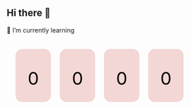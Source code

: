 ## Hi there 👋
🌱 I’m currently learning

<svg width="400" height="200">
  <!-- Thỏ 1 -->
  <g transform="translate(20, 20)">
    <rect x="0" y="0" width="80" height="120" fill="#f2d7d5" rx="15" ry="15"/>
    <text x="40" y="70" font-size="40" fill="black" text-anchor="middle" dominant-baseline="middle">0</text>
  </g>
  <!-- Thỏ 2 -->
  <g transform="translate(120, 20)">
    <rect x="0" y="0" width="80" height="120" fill="#f2d7d5" rx="15" ry="15"/>
    <text x="40" y="70" font-size="40" fill="black" text-anchor="middle" dominant-baseline="middle">0</text>
  </g>
  <!-- Thỏ 3 -->
  <g transform="translate(220, 20)">
    <rect x="0" y="0" width="80" height="120" fill="#f2d7d5" rx="15" ry="15"/>
    <text x="40" y="70" font-size="40" fill="black" text-anchor="middle" dominant-baseline="middle">0</text>
  </g>
  <!-- Thỏ 4 -->
  <g transform="translate(320, 20)">
    <rect x="0" y="0" width="80" height="120" fill="#f2d7d5" rx="15" ry="15"/>
    <text x="40" y="70" font-size="40" fill="black" text-anchor="middle" dominant-baseline="middle">0</text>
  </g>
</svg>

<!--
**snowball-512/snowball-512** is a ✨ _special_ ✨ repository because its `README.md` (this file) appears on your GitHub profile.

Here are some ideas to get you started:

- 🔭 I’m currently working on ...
- 🌱 I’m currently learning ...
- 👯 I’m looking to collaborate on ...
- 🤔 I’m looking for help with ...
- 💬 Ask me about ...
- 📫 How to reach me: ...
- 😄 Pronouns: ...
- ⚡ Fun fact: ...
-->
